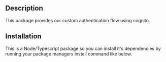 ## Description

This package provides our custom authentication flow using cognito.

## Installation

This is a Node/Typescript package so you can install it's dependencies by running your package managers install command like below.
